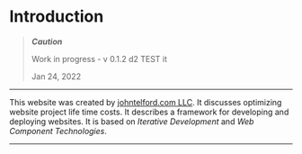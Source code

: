 # Introduction

> ***Caution***
> 
> Work in progress - v 0.1.2 d2 TEST it
> 
> Jan 24, 2022

---

This website was created by [johntelford.com LLC](company.md). It discusses optimizing website project life time costs. It describes a framework for developing and deploying websites. It is based on *Iterative Development* and *Web Component Technologies*.

---

